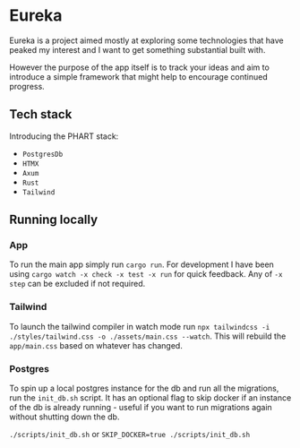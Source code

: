 # Eureka

Eureka is a project aimed mostly at exploring some technologies that have peaked my interest and I want to get something substantial built with.

However the purpose of the app itself is to track your ideas and aim to introduce a simple framework that might help to encourage continued progress.

## Tech stack

Introducing the PHART stack:
- `PostgresDb`
- `HTMX`
- `Axum`
- `Rust`
- `Tailwind`

## Running locally

### App

To run the main app simply run `cargo run`. For development I have been using `cargo watch -x check -x test -x run` for quick feedback. Any of `-x step` can be excluded if not required.

### Tailwind

To launch the tailwind compiler in watch mode run `npx tailwindcss -i ./styles/tailwind.css -o ./assets/main.css --watch`. This will rebuild the `app/main.css` based on whatever has changed.

### Postgres

To spin up a local postgres instance for the db and run all the migrations, run the `init_db.sh` script. It has an optional flag to skip docker if an instance of the db is already running - useful if you want to run migrations again without shutting down the db.

`./scripts/init_db.sh` or `SKIP_DOCKER=true ./scripts/init_db.sh`
